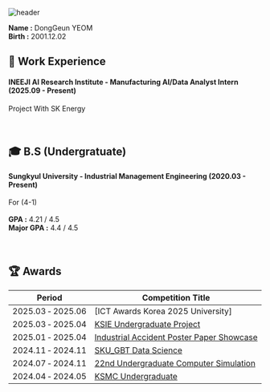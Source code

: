 ![header](https://capsule-render.vercel.app/api?type=waving&color=gradient&height=200&section=header&text=Dong_Geun_YEOM&fontSize=80)
 
__Name :__ DongGeun YEOM <br/>
__Birth :__ 2001.12.02 <br/>

## 🏃 Work Experience
#### INEEJI AI Research Institute - Manufacturing AI/Data Analyst Intern (2025.09 - Present) <br/>
Project With SK Energy <br/>
<br/>
<br/>
## 🎓 B.S (Undergratuate)
#### Sungkyul University - Industrial Management Engineering (2020.03 - Present) <br/>
For (4-1) <br/>
<br/>
__GPA :__ 4.21 / 4.5 <br/>
__Major GPA :__ 4.4 / 4.5 <br/>
<br/>
<br/>
## 🏆️ Awards
|Period|Competition Title|Award|Host|
|---|---|---|---|
| 2025.03&nbsp;&#8209;&nbsp;2025.06 | [ICT&nbsp;Awards&nbsp;Korea&nbsp;2025&nbsp;University] | Encouragement | Korea&nbsp;Association&nbsp;of&nbsp;Information&nbsp;and&nbsp;Science&nbsp;Education |
| 2025.03&nbsp;&#8209;&nbsp;2025.04 | [KSIE&nbsp;Undergraduate&nbsp;Project](https://github.com/ehdrmsdua/23rd_Undergraduate_Project_Competition_of_the_Korean_Society_of_Industrial_and_Systems_Engineering) | Encouragement | Korean&nbsp;Society&nbsp;of&nbsp;Industrial&nbsp;and&nbsp;System&nbsp;Engineering |
| 2025.01&nbsp;&#8209;&nbsp;2025.04 | [Industrial&nbsp;Accident&nbsp;Poster&nbsp;Paper&nbsp;Showcase](https://github.com/ehdrmsdua/2025_Poster_Paper_Competition_Utilizing_Industrial_Accident_Insurance_Panel_Data) |First Author| Labor&nbsp;Welfare&nbsp;Research&nbsp;Institute |
| 2024.11&nbsp;&#8209;&nbsp;2024.11 | [SKU_GBT&nbsp;Data&nbsp;Science](https://github.com/ehdrmsdua/SKU_GBT_Data_Solution_Samsung_SDS_Data_Science_Competition) | Gold | SKU_GBT,&nbsp;Samsung&nbsp;SDS,&nbsp;Data&nbsp;Solution |
| 2024.07&nbsp;&#8209;&nbsp;2024.11 | [22nd&nbsp;Undergraduate&nbsp;Computer&nbsp;Simulation](https://github.com/ehdrmsdua/Korean_Simulation_Society_Undergraduate_Competition) | 4th | Korean&nbsp;Simulation&nbsp;Society |
| 2024.04&nbsp;&#8209;&nbsp;2024.05 | [KSMC&nbsp;Undergraduate](https://github.com/ehdrmsdua/2024_Society_Of_Management_Consulting_Undergratuate_Contest)| Excellence | Korean&nbsp;Society&nbsp;of&nbsp;Management&nbsp;Consulting |


